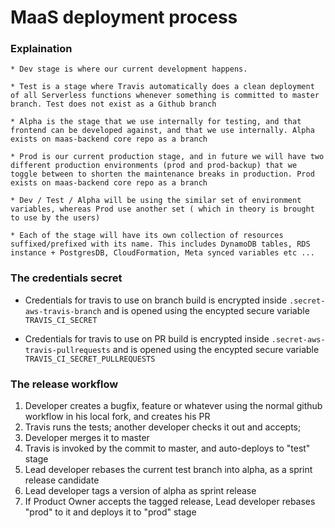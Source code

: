 
# MaaS deployment process

### Explaination

    * Dev stage is where our current development happens.

    * Test is a stage where Travis automatically does a clean deployment of all Serverless functions whenever something is committed to master branch. Test does not exist as a Github branch

    * Alpha is the stage that we use internally for testing, and that frontend can be developed against, and that we use internally. Alpha exists on maas-backend core repo as a branch

    * Prod is our current production stage, and in future we will have two different production environments (prod and prod-backup) that we toggle between to shorten the maintenance breaks in production. Prod exists on maas-backend core repo as a branch

    * Dev / Test / Alpha will be using the similar set of environment variables, whereas Prod use another set ( which in theory is brought to use by the users)

    * Each of the stage will have its own collection of resources suffixed/prefixed with its name. This includes DynamoDB tables, RDS instance + PostgresDB, CloudFormation, Meta synced variables etc ...

### The credentials secret

  * Credentials for travis to use on branch build is encrypted inside `.secret-aws-travis-branch` and is opened using the encypted secure variable `TRAVIS_CI_SECRET`

  * Credentials for travis to use on PR build is encrypted inside `.secret-aws-travis-pullrequests` and is opened using the encypted secure variable `TRAVIS_CI_SECRET_PULLREQUESTS`

### The release workflow

1) Developer creates a bugfix, feature or whatever using the normal github workflow in his local fork, and creates his PR
2) Travis runs the tests; another developer checks it out and accepts;
3) Developer merges it to master
4) Travis is invoked by the commit to master, and auto-deploys to "test" stage
5) Lead developer rebases the current test branch into alpha, as a sprint release candidate
6) Lead developer tags a version of alpha as sprint release
7) If Product Owner accepts the tagged release, Lead developer rebases "prod" to it and deploys it to "prod" stage
